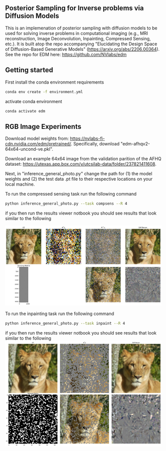 ## Posterior Sampling for Inverse problems via Diffusion Models

This is an implemenation of posterior sampling with diffusion models to be used for solving inverse problems in computational imaging (e.g., MRI reconstruction, Image Deconvolution, Inpainting, Compressed Sensing, etc.). It is built atop the repo accompanying "Elucidating the Design Space of Diffusion-Based Generative Models" (https://arxiv.org/abs/2206.00364). See the repo for EDM here: https://github.com/NVlabs/edm 

## Getting started

First install the conda environment requirements

```.bash
conda env create -f environment.yml
```

activate conda environment

```.bash
conda activate edm
```
## RGB Image Experiments
Download model weights from: https://nvlabs-fi-cdn.nvidia.com/edm/pretrained/. Specifically, download "edm-afhqv2-64x64-uncond-ve.pkl".

Download an example 64x64 image from the validation parition of the AFHQ dataset: https://utexas.app.box.com/v/utcsilab-data/folder/237821411608.
 

Next, in "inference_general_photo.py" change the path for (1) the model weights and (2) the test data .pt file to their respective locations on your local machine.

To run the compressed sensing task run the following command
```.bash
python inference_general_photo.py --task compsens --R 4
```
if you then run the results viewer notbook you should see results that look similar to the following

![front_page_sample](figures/CS_readme_ex.png)

To run the inpainting task run the following command
```.bash
python inference_general_photo.py --task inpaint --R 4
```
if you then run the results viewer notbook you should see results that look similar to the following
![front_page_sample](figures/IP_readme_ex.png)


